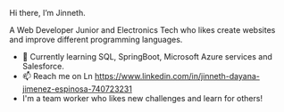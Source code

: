 Hi there, I’m Jinneth.

A Web Developer Junior and Electronics Tech who likes create websites and improve different programming languages. 


- 🌱 Currently learning SQL, SpringBoot, Microsoft Azure services and Salesforce.
- 📫 Reach me on Ln https://www.linkedin.com/in/jinneth-dayana-jimenez-espinosa-740723231
- I'm a team worker who likes new challenges and learn for others!

<!---
Jidajies/Jidajies is a ✨ special ✨ repository because its `README.md` (this file) appears on your GitHub profile.
You can click the Preview link to take a look at your changes.
--->
